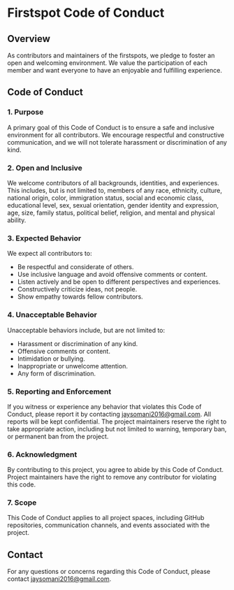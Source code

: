 # Firstspot Code of Conduct

## Overview

As contributors and maintainers of the firstspots, we pledge to foster an open and welcoming environment. We value the participation of each member and want everyone to have an enjoyable and fulfilling experience.

## Code of Conduct

### 1. Purpose

A primary goal of this Code of Conduct is to ensure a safe and inclusive environment for all contributors. We encourage respectful and constructive communication, and we will not tolerate harassment or discrimination of any kind.

### 2. Open and Inclusive

We welcome contributors of all backgrounds, identities, and experiences. This includes, but is not limited to, members of any race, ethnicity, culture, national origin, color, immigration status, social and economic class, educational level, sex, sexual orientation, gender identity and expression, age, size, family status, political belief, religion, and mental and physical ability.

### 3. Expected Behavior

We expect all contributors to:

- Be respectful and considerate of others.
- Use inclusive language and avoid offensive comments or content.
- Listen actively and be open to different perspectives and experiences.
- Constructively criticize ideas, not people.
- Show empathy towards fellow contributors.

### 4. Unacceptable Behavior

Unacceptable behaviors include, but are not limited to:

- Harassment or discrimination of any kind.
- Offensive comments or content.
- Intimidation or bullying.
- Inappropriate or unwelcome attention.
- Any form of discrimination.

### 5. Reporting and Enforcement

If you witness or experience any behavior that violates this Code of Conduct, please report it by contacting jaysomani2016@gmail.com. All reports will be kept confidential. The project maintainers reserve the right to take appropriate action, including but not limited to warning, temporary ban, or permanent ban from the project.

### 6. Acknowledgment

By contributing to this project, you agree to abide by this Code of Conduct. Project maintainers have the right to remove any contributor for violating this code.

### 7. Scope

This Code of Conduct applies to all project spaces, including GitHub repositories, communication channels, and events associated with the project.

## Contact

For any questions or concerns regarding this Code of Conduct, please contact jaysomani2016@gmail.com.

